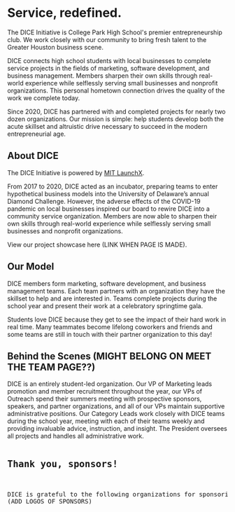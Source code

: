 # Service, redefined.

The DICE Initiative is College Park High School's premier entrepreneurship club. We work closely with our community to bring fresh talent to the Greater Houston business scene.

DICE connects high school students with local businesses to complete service projects in the fields of marketing, software development, and business management. 
Members sharpen their own skills through real-world experience while selflessly serving small businesses and nonprofit organizations. This personal hometown connection drives the quality of the work we complete today.

Since 2020, DICE has partnered with and completed projects for nearly two dozen organizations. Our mission is simple: help students develop both the acute skillset and altruistic drive necessary to succeed in the modern entrepreneurial age.


## About DICE

The DICE Initiative is powered by [MIT LaunchX](https://launchx.com/).

From 2017 to 2020, DICE acted as an incubator, preparing teams to enter hypothetical business models into the University of Delaware’s annual Diamond Challenge. However, the adverse effects of the COVID-19 pandemic on local businesses inspired our board to rewire DICE into a community service organization. Members are now able to sharpen their own skills through real-world experience while selflessly serving small businesses and nonprofit organizations.

View our project showcase here (LINK WHEN PAGE IS MADE).

## Our Model

DICE members form marketing, software development, and business management teams. Each team partners with an organization they have the skillset to help and are interested in. Teams complete projects during the school year and present their work at a celebratory springtime gala.

Students love DICE because they get to see the impact of their hard work in real time. Many teammates become lifelong coworkers and friends and some teams are still in touch with their partner organization to this day!

## Behind the Scenes (MIGHT BELONG ON MEET THE TEAM PAGE??)

DICE is an entirely student-led organization. Our VP of Marketing leads promotion and member recruitment throughout the year, our VPs of Outreach spend their summers meeting with prospective sponsors, speakers, and partner organizations, and all of our VPs maintain supportive administrative positions. Our Category Leads work closely with DICE teams during the school year, meeting with each of their teams weekly and providing invaluable advice, instruction, and insight. The President oversees all projects and handles all administrative work.

<pre>
<h2>Thank you, sponsors!</h2>
  
DICE is grateful to the following organizations for sponsoring our 2022-23 season:
(ADD LOGOS OF SPONSORS)

</pre>
